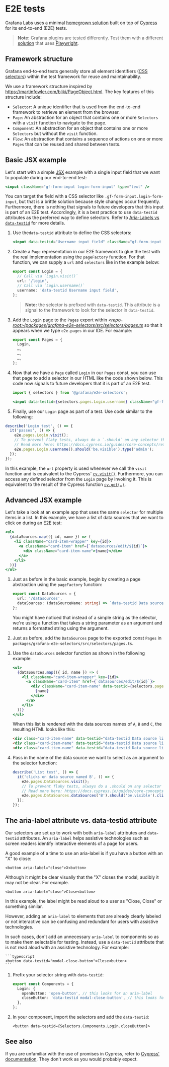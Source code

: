 # E2E tests

Grafana Labs uses a minimal [homegrown solution](../../e2e/utils/index.ts) built on top of [Cypress](https://cypress.io) for its end-to-end (E2E) tests. 

> **Note:** Grafana plugins are tested differently. Test them with a different [solution](e2e-plugins.md) that uses [Playwright](https://playwright.dev/).

## Framework structure

Grafana end-to-end tests generally store all element identifiers ([CSS selectors](https://mdn.io/docs/Web/CSS/CSS_Selectors)) within the test framework for reuse and maintainability.

We use a framework structure inspired by https://martinfowler.com/bliki/PageObject.html. The key features of this structure include:

- `Selector`: A unique identifier that is used from the end-to-end framework to retrieve an element from the browser.
- `Page`: An abstraction for an object that contains one or more `Selectors` with a `visit` function to navigate to the page.
- `Component`: An abstraction for an object that contains one or more `Selectors` but without the `visit` function.
- `Flow`: An abstraction that contains a sequence of actions on one or more `Pages` that can be reused and shared between tests.

## Basic JSX example

Let's start with a simple [JSX](https://reactjs.org/docs/introducing-jsx.html) example with a single input field that we want to populate during our end-to-end test:

```jsx
<input className="gf-form-input login-form-input" type="text" />
```

You can target the field with a CSS selector like `.gf-form-input.login-form-input`, but that is a brittle solution because style changes occur frequently. Furthermore, there is nothing that signals to future developers that this input is part of an E2E test. Accordingly, it is a best practice to use `data-testid` attributes as the preferred way to define selectors. Refer to [Aria-Labels vs `data-testid`](#aria-labels-vs-data-testid) for more details.

1. Use the`data-testid` attribute to define the CSS selectors:

    ```jsx
    <input data-testid="Username input field" className="gf-form-input login-form-input" type="text" />
    ```

1. Create a `Page` representation in our E2E framework to glue the test with the real implementation using the `pageFactory` function. For that function, we can supply a `url` and `selectors` like in the example below:

    ```typescript
    export const Login = {
      // Call via `Login.visit()`
      url: '/login',
      // Call via `Login.username()`
      username: 'data-testid Username input field',
    };
    ```

    > **Note:** the selector is prefixed with `data-testid`. This attribute is a signal to the framework to look for the selector in `data-testid`.

1. Add the `Login` page to the `Pages` export within [_\<repo-root>/packages/grafana-e2e-selectors/src/selectors/pages.ts_](../../packages/grafana-e2e-selectors/src/selectors/pages.ts) so that it appears when we type `e2e.pages` in our IDE. For example:

    ```typescript
    export const Pages = {
      Login,
      …,
      …,
      …,
    };
    ```

1. Now that we have a `Page` called `Login` in our `Pages` const, you can use that page to add a selector in our HTML like the code shown below. This code now signals to future developers that it is part of an E2E test.

    ```jsx
    import { selectors } from '@grafana/e2e-selectors';

    <input data-testid={selectors.pages.Login.username} className="gf-form-input login-form-input" type="text" />;
    ```

1. Finally, use our `Login` page as part of a test. Use code similar to the following:

```typescript
describe('Login test', () => {
  it('passes', () => {
    e2e.pages.Login.visit();
    // To prevent flaky tests, always do a `.should` on any selector that you expect to be in the DOM.
    // Read more here: https://docs.cypress.io/guides/core-concepts/retry-ability.html#Commands-vs-assertions
    e2e.pages.Login.username().should('be.visible').type('admin');
  });
});
```

In this example, the `url` property is used whenever we call the `visit` function and is equivalent to the Cypress' [`cy.visit()`](https://docs.cypress.io/api/commands/visit.html#Syntax). Furthermore, you can access any defined selector from the `Login` page by invoking it. This is equivalent to the result of the Cypress function [`cy.get(…)`](https://docs.cypress.io/api/commands/get.html#Syntax).

## Advanced JSX example

Let's take a look at an example app that uses the same `selector` for multiple items in a list. In this example, we have a list of data sources that we want to click on during an E2E test:

```jsx
<ul>
  {dataSources.map(({ id, name }) => (
    <li className="card-item-wrapper" key={id}>
      <a className="card-item" href={`datasources/edit/${id}`}>
        <div className="card-item-name">{name}</div>
      </a>
    </li>
  ))}
</ul>
```

1. Just as before in the basic example, begin by creating a page abstraction using the `pageFactory` function:

    ```typescript
    export const DataSources = {
      url: '/datasources',
      dataSources: (dataSourceName: string) => `data-testid Data source list item ${dataSourceName}`,
    };
    ```

    You might have noticed that instead of a simple string as the selector, we're using a function that takes a string parameter as an argument and returns a formatted string using the argument.

1. Just as before, add the `DataSources` page to the exported const `Pages` in `packages/grafana-e2e-selectors/src/selectors/pages.ts`.

1. Use the `dataSources` selector function as shown in the following example:

    ```jsx
    <ul>
      {dataSources.map(({ id, name }) => (
        <li className="card-item-wrapper" key={id}>
          <a className="card-item" href={`datasources/edit/${id}`}>
            <div className="card-item-name" data-testid={selectors.pages.DataSources.dataSources(name)}>
              {name}
            </div>
          </a>
        </li>
      ))}
    </ul>
    ```

    When this list is rendered with the data sources names of `A`, `B` and `C`, the resulting HTML looks like this:

    ```html
    <div class="card-item-name" data-testid="data-testid Data source list item A">A</div>
    <div class="card-item-name" data-testid="data-testid Data source list item B">B</div>
    <div class="card-item-name" data-testid="data-testid Data source list item C">C</div>
    ```

1. Pass in the name of the data source we want to select as an argument to the selector function:

    ```typescript
    describe('List test', () => {
      it('clicks on data source named B', () => {
        e2e.pages.DataSources.visit();
        // To prevent flaky tests, always do a .should on any selector that you expect to be in the DOM.
        // Read more here: https://docs.cypress.io/guides/core-concepts/retry-ability.html#Commands-vs-assertions
        e2e.pages.DataSources.dataSources('B').should('be.visible').click();
      });
    });
    ```

## The aria-label attribute vs. data-testid attribute

Our selectors are set up to work with both `aria-label` attributes and `data-testid` attributes. An `aria-label` helps assistive technologies such as screen readers identify interactive elements of a page for users.

A good example of a time to use an aria-label is if you have a button with an "X" to close:

```
<button aria-label="close">X<button>
```

Although it might be clear visually that the "X" closes the modal, audibly it may not be clear. For example.

```
<button aria-label="close">Close<button>
```

In this example, the label might be read aloud to a user as "Close, Close" or something similar.

However, adding an `aria-label` to elements that are already clearly labeled or not interactive can be confusing and redundant for users with assistive technologies.

In such cases, don't add an unnecessary `aria-label` to components so as to make them selectable for testing. Instead, use a `data-testid` attribute that is not read aloud with an assistive technology. For example:

    ```typescript
    <button data-testid="modal-close-button">Close<button>
    ```

1. Prefix your selector string with `data-testid`:

    ```typescript
    export const Components = {
      Login: {
        openButton: 'open-button', // this looks for an aria-label
        closeButton: 'data-testid modal-close-button', // this looks for a data-testid
      },
    };
    ```

1. In your component, import the selectors and add the `data-testid`:

    ```
    <button data-testid={Selectors.Components.Login.closeButton}>
    ```
## See also

If you are unfamiliar with the use of promises in Cypress, refer to [Cypress' documentation](https://docs.cypress.io/guides/core-concepts/introduction-to-cypress.html#Mixing-Async-and-Sync-code). They don't work as you would probably expect.